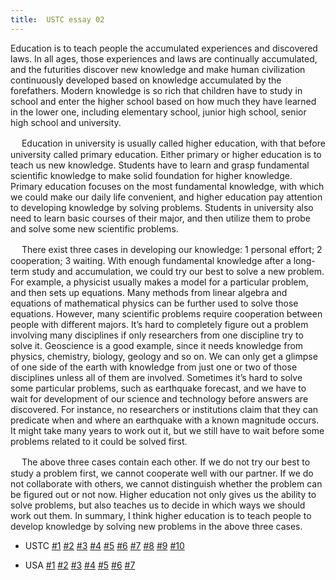 ```yaml
---
title:  USTC essay 02
---
```


Education is to teach people the accumulated experiences and discovered laws. In all ages, those experiences and laws are continually accumulated, and the futurities discover new knowledge and make human civilization continuously developed based on knowledge accumulated by the forefathers. Modern knowledge is so rich that children have to study in school and enter the higher school based on how much they have learned in the lower one, including elementary school, junior high school, senior high school and university.

　  Education in university is usually called higher education, with that before university called primary education. Either primary or higher education is to teach us new knowledge. Students have to learn and grasp fundamental scientific knowledge to make solid foundation for higher knowledge. Primary education focuses on the most fundamental knowledge, with which we could make our daily life convenient, and higher education pay attention to developing knowledge by solving problems. Students in university also need to learn basic courses of their major, and then utilize them to probe and solve some new scientific problems.

　  There exist three cases in developing our knowledge: 1 personal effort; 2 cooperation; 3 waiting. With enough fundamental knowledge after a long-term study and accumulation, we could try our best to solve a new problem. For example, a physicist usually makes a model for a particular problem, and then sets up equations. Many methods from linear algebra and equations of mathematical physics can be further used to solve those equations. However, many scientific problems require cooperation between people with different majors. It’s hard to completely figure out a problem involving many disciplines if only researchers from one discipline try to solve it. Geoscience is a good example, since it needs knowledge from physics, chemistry, biology, geology and so on. We can only get a glimpse of one side of the earth with knowledge from just one or two of those disciplines unless all of them are involved. Sometimes it’s hard to solve some particular problems, such as earthquake forecast, and we have to wait for development of our science and technology before answers are discovered. For instance, no researchers or institutions claim that they can predicate when and where an earthquake with a known magnitude occurs. It might take many years to work out it, but we still have to wait before some problems related to it could be solved first.

　  The above three cases contain each other. If we do not try our best to study a problem first, we cannot cooperate well with our partner. If we do not collaborate with others, we cannot distinguish whether the problem can be figured out or not now. Higher education not only gives us the ability to solve problems, but also teaches us to decide in which ways we should work out them. In summary, I think higher education is to teach people to develop knowledge by solving new problems in the above three cases.

- USTC [\#1](/utils/essays/ustc1) [\#2](/utils/essays/ustc2) [\#3](/utils/essays/ustc3) [\#4](/utils/essays/ustc4) [\#5](/utils/essays/ustc5) [\#6](/utils/essays/ustc6)  [\#7](/utils/essays/ustc7)  [\#8](/utils/essays/ustc8) [\#9](/utils/essays/ustc9) [\#10](/utils/essays/ustc10)

- USA [\#1](/utils/essays/usa1) [\#2](/utils/essays/usa2) [\#3](/utils/essays/usa3) [\#4](/utils/essays/usa4) [\#5](/utils/essays/usa5) [\#6](/utils/essays/usa6) [\#7](/utils/essays/usa7)       
